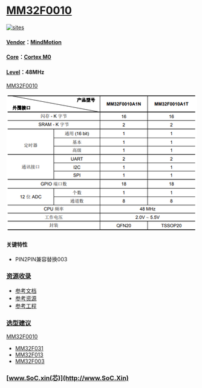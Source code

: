 ﻿# [MM32F0010](https://github.com/SoCXin/MM32F0010)

[![sites](http://182.61.61.133/link/resources/SoC.png)](http://www.SoC.Xin)

#### [Vendor](https://github.com/SoCXin/Vendor)：[MindMotion](http://www.mindmotion.com.cn)
#### [Core](https://github.com/SoCXin/Cortex)：[Cortex M0](https://github.com/SoCXin/CM0)
#### [Level](https://github.com/SoCXin/Level)：48MHz

[MM32F0010](https://github.com/SoCXin/MM32F0010)

[![sites](docs/MM32F0010.png)](http://www.mindmotion.com.cn/product.aspx)

#### 关键特性

* PIN2PIN兼容替换003

### [资源收录](https://github.com/SoCXin)

* [参考文档](docs/)
* [参考资源](src/)
* [参考工程](project/)

### [选型建议](https://github.com/SoCXin)

[MM32F0010](https://github.com/SoCXin/MM32F0010)

* [MM32F031](https://github.com/SoCXin/MM32F031)
* [MM32F013](https://github.com/SoCXin/MM32F013)
* [MM32F003](https://github.com/SoCXin/MM32F003)

###  [www.SoC.xin(芯)](http://www.SoC.Xin)
